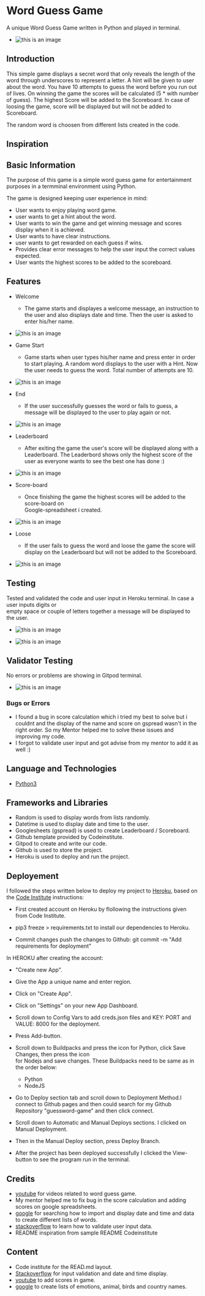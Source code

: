 # Word Guess Game
A unique Word Guess Game written in Python and played in terminal.

- ![this is an image](./assets/images/game-display.png)

## Introduction
This simple game displays a secret word that only reveals the length of the word through underscores to represent a letter. A hint will be given to user about the word. You have 10 attempts to guess the word before you run out of lives.
On winning the game the scores will be calculated (5 * with number of guess). The highest Score will be added to the Scoreboard. In case of loosing the game, score will be displayed but will not be added to Scoreboard.

The random word is choosen from different lists created in the code.

## Inspiration

## Basic Information
The purpose of this game is a simple word guess game for entertainment purposes in a termminal environment using Python.

The game is designed keeping user experience in mind:

- User wants to enjoy playing word game.
- user wants to get a hint about the word.
- User wants to win the game and get winning message and scores display when it is achieved.
- User wants to have clear instructions.
- user wants to get rewarded on each guess if wins.
- Provides clear error messages to help the user input the correct values expected.
- User wants the highest scores to be added to the scoreboard.

## Features
- Welcome 
  - The game starts and displayes a welcome message, an instruction to the user and also displays 
    date and time. Then the user is asked to enter his/her name.

- ![this is an image](./assets/images/game-start.png)

- Game Start
  - Game starts when user types his/her name and press enter in order to start playing. A random 
    word displays to the user with a Hint. Now the user needs to guess the word. Total number of attempts are 10.  

- ![this is an image](./assets/images/play-game.png)

- End
  - If the user successfully guesses the word or fails to guess, a message will be displayed to the 
    user to play again or not.

- ![this is an image](./assets/images/end-game.png)

- Leaderboard
  - After exiting the game the user's score will be displayed along with a Leaderboard.
    The Leaderbord shows only the highest score of the user as everyone wants to see the best
    one has done :)

- ![this is an image](./assets/images/leader-board.png)

- Score-board
  - Once finishing the game the highest scores will be added to the score-board on            
    Google-spreadsheet i created. 

- ![this is an image](./assets/images/gspread-scoreboard.png)

- Loose
  - If the user fails to guess the word and loose the game the score will display on the 
    Leaderboard but will not be added to the Scoreboard.

- ![this is an image](./assets/images/score-loose.png)

## Testing

Tested and validated the code and user input in Heroku terminal. In case a user inputs digits or  
empty space or couple of letters together a message will be displayed to the user.
- ![this is an image](./assets/images/input-screenshot.png)

- ![this is an image](./assets/images/wrong-inputs.png)

## Validator Testing

No errors or problems are showing in Gitpod terminal.

- ![this is an image](./assets/images/validation-screenshot.png)

### Bugs or Errors

- I found a bug in score calculation which i tried my best to solve but i couldnt and the display
  of the name and score on gspread wasn't in the right order. So my Mentor helped me to solve these issues and improving my code. 
- I forgot to validate user input and got advise from my mentor to add it as well :) 

## Language and Technologies

- [Python3](https://python.org)

## Frameworks and Libraries
- Random is used to display words from lists randomly.
- Datetime is used to display date and time to the user.
- Googlesheets (gspread) is used to create Leaderboard / Scoreboard.
- Github template provided by Codeinstitute.
- Gitpod to create and write our code.
- Github is used to store the project.
- Heroku is used to deploy and run the project.

## Deployement

I followed the steps written below to deploy my project to [Heroku](https://heroku.com/), based on the [Code Institute](https://codeinstitute.net/) instructions:

- First created account on Heroku by flollowing the instructions given from Code Institute.

- pip3 freeze > requirements.txt to install our dependencies to Heroku.
- Commit changes push the changes to Github:
  git commit -m "Add requirements for deployment”

In HEROKU after creating the account:

- "Create new App".

- Give the App a unique name and enter region.

- Click on "Create App".

- Click on "Settings" on your new App Dashboard.

- Scroll down to Config Vars to add creds.json files and KEY: PORT and VALUE: 8000 for the 
  deployment.

- Press Add-button.

- Scroll down to Buildpacks and press the icon for Python, click Save Changes, then press the icon  
  for Nodejs and save changes. These Buildpacks need to be same as in the order below:

  -  Python 
  -  NodeJS

- Go to Deploy section tab and scroll down to Deployment Method.I connect to Github pages and then
  could search for my Github Repository "guessword-game" and then click connect.

- Scroll down to Automatic and Manual Deploys sections. I clicked on Manual Deployment.

- Then in the Manual Deploy section, press Deploy Branch.

- After the project has been deployed successfully I clicked the View-button to see the program run 
  in the terminal.


## Credits

- [youtube](https://youtube.com/) for videos related to word guess game.
- My mentor helped me to fix bug in the score calculation and adding scores on google 
  spreadsheets.
- [google](https://google.com/) for searching how to import and display date and time
  and data to create different lists of words. 
- [stackoverflow](https://stackoverflow.com/) to learn how to validate user input data.
- README inspiration from sample README Codeinstitute

## Content

- Code institute for the READ.md layout.
- [Stackoverflow](https://stackoverflow.com/) for input validation and date and time display.
- [youtube](https://youtube.com/) to add scores in game.
- [google](https://google.com/) to create lists of emotions, animal, birds and country names.
